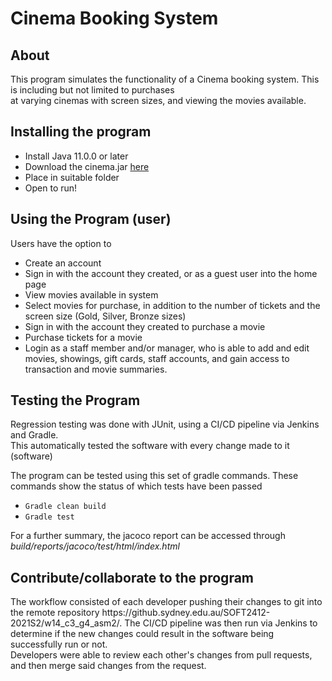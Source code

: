 # Cinema Booking System
## About
<p>This program simulates the functionality of a Cinema booking system. This is including but not limited to purchases<br>at varying cinemas with screen sizes, and viewing the movies available.</p>

## Installing the program
- Install Java 11.0.0 or later
- Download the cinema.jar [here](https://github.sydney.edu.au/SOFT2412-2021S2/w14_c3_g4_asm2/raw/master/cinema.jar)
- Place in suitable folder
- Open to run!

## Using the Program (user)
Users have the option to
- Create an account
- Sign in with the account they created, or as a guest user into the home page
- View movies available in system
- Select movies for purchase, in addition to the number of tickets and the screen size (Gold, Silver, Bronze sizes)
- Sign in with the account they created to purchase a movie
- Purchase tickets for a movie
- Login as a staff member and/or manager, who is able to add and edit movies, showings, gift cards, staff accounts, and gain access to transaction and movie summaries.

## Testing the Program
<p>Regression testing was done with JUnit, using a CI/CD pipeline via Jenkins and Gradle.<br>This automatically tested the software with every change made to it (software)</p>

The program can be tested using this set of gradle commands. These commands show the status of which tests have been passed
- ```Gradle clean build```
- ```Gradle test```

For a further summary, the jacoco report can be accessed through *build/reports/jacoco/test/html/index.html*

## Contribute/collaborate to the program
<p>The workflow consisted of each developer pushing their changes to git into the remote repository https://github.sydney.edu.au/SOFT2412-2021S2/w14_c3_g4_asm2/. The CI/CD pipeline was then run via Jenkins to determine if the new changes could result in the software being successfully run or not.
  <br>
  Developers were able to review each other's changes from pull requests,<br>and then merge said changes from the request.</p>
